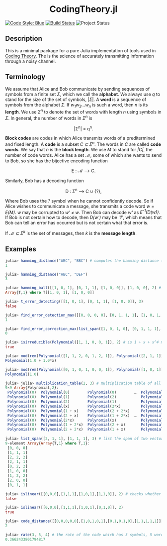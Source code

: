 <h1 align="center">
    CodingTheory.jl
</h1>

[![Code Style: Blue][code-style-img]][code-style-url] [![Build Status](https://travis-ci.com/jakewilliami/CodingTheory.jl.svg?branch=master)](https://travis-ci.com/jakewilliami/CodingTheory.jl) ![Project Status](https://img.shields.io/badge/status-maturing-green)

## Description
This is a minimal package for a pure Julia implementation of tools used in [Coding Theory](https://en.wikipedia.org/wiki/Coding_theory).  The is the science of accurately transmitting information through a noisy channel.

## Terminology
We assume that Alice and Bob communicate by sending sequences of symbols from a finite set *&Sigma;*, which we call the **alphabet**.  We always use *q* to stand for the size of the set of symbols, |*&Sigma;*|.  A **word** is a sequence of symbols from the alphabet *&Sigma;*.  If *w<sub>1</sub>w<sub>2</sub>...w<sub>n</sub>* is such a word, then *n* is its **length**.  We use *&Sigma;<sup>n</sup>* to denote the set of words with length *n* using symbols in *&Sigma;*.  In general, the number of words in *&Sigma;<sup>n</sup>* is
<p align="center">
    |&Sigma;<sup>n</sup>| = q<sup>n</sup>.
</p>

**Block codes** are codes in which Alice transmits words of a preditermined and fixed length.  A **code** is a subset *C &SubsetEqual; &Sigma;<sup>n</sup>*.  The words in *C* are called **code words**.  We say that *n* is the **block length**.  We use *M* to stand for *|C|*, the number of code words.  Alice has a set *&Mellintrf;*, some of which she wants to send to Bob, so she has the bijective encoding function
<p align="center">
    E : &Mellintrf; &longrightarrow; C.
</p>  

Similarly, Bob has a decoding function
<p align="center">
    D : &Sigma;<sup>n</sup> &longrightarrow; C &cup; {?},
</p> 

Where Bob uses the *?* symbol when he cannot confidently decode.  So if Alice wishes to communicate a message, she transmits a code word *w = E(M)*.  *w* may be corrupted to *w' &ne; w*.  Then Bob can decode *w'* as *E<sup>-1</sup>(D(w))*.  If Bob is not certain how to decode, then *D(w')* may be '*?*', which means that Bob can tell an error has occurred but is not certain what that error is.

If *&Mellintrf; &SubsetEqual; &Sigma;<sup>k</sup>* is the set of messages, then *k* is the **message length**.


## Examples

```julia
julia> hamming_distance("ABC", "BBC") # computes the hamming distance (only supports strings currently)
1

julia> hamming_distance("ABC", "DEF")
3

julia> hamming_ball([[1, 0, 1], [0, 1, 1], [1, 0, 0]], [1, 0, 0], 2) # given a list of words, a word, and a distance e (respectively), calculate all the words in the alphabet within distance e of that word
Array{T,1} where T[[1, 0, 1], [1, 0, 0]]

julia> t_error_detecting([[1, 0, 1], [0, 1, 1], [1, 0, 0]], 3)
false

julia> find_error_detection_max([[0, 0, 0, 0], [0, 1, 1, 1], [1, 0, 1, 0], [1, 1, 0, 1]], 2)
1

julia> find_error_correction_max(list_span([1, 0, 1, 0], [0, 1, 1, 1], 2), 2)
0

julia> isirreducible(Polynomial([1, 1, 0, 0, 1]), 2) # is 1 + x + x^4 mod 2 irreducible?
true

julia> mod(rem(Polynomial([1, 1, 2, 0, 1, 2, 1]), Polynomial([2, 1, 1])), 3) # modulo arithmetic on the remainder of polynomials
Polynomial(1.0 + 1.0*x)

julia> mod(rem(Polynomial([0, 1, 0, 1, 0, 0, 1]), Polynomial([1, 0, 1])), 2)
Polynomial(1.0)

julia> julia> multiplication_table(2, 3) # multiplication table of all polynomials of degree less than 3 modulo 2
9×9 Array{Polynomial,2}:
 Polynomial(0)  Polynomial(0)        Polynomial(0)        …  Polynomial(0)                Polynomial(0)
 Polynomial(0)  Polynomial(1)        Polynomial(2)           Polynomial(1 + 2*x)          Polynomial(2 + 2*x)
 Polynomial(0)  Polynomial(2)        Polynomial(1)           Polynomial(2 + x)            Polynomial(1 + x)
 Polynomial(0)  Polynomial(x)        Polynomial(2*x)         Polynomial(x + 2*x^2)        Polynomial(2*x + 2*x^2)
 Polynomial(0)  Polynomial(1 + x)    Polynomial(2 + 2*x)     Polynomial(1 + 2*x^2)        Polynomial(2 + x + 2*x^2)
 Polynomial(0)  Polynomial(2 + x)    Polynomial(1 + 2*x)  …  Polynomial(2 + 2*x + 2*x^2)  Polynomial(1 + 2*x^2)
 Polynomial(0)  Polynomial(2*x)      Polynomial(x)           Polynomial(2*x + x^2)        Polynomial(x + x^2)
 Polynomial(0)  Polynomial(1 + 2*x)  Polynomial(2 + x)       Polynomial(1 + x + x^2)      Polynomial(2 + x^2)
 Polynomial(0)  Polynomial(2 + 2*x)  Polynomial(1 + x)       Polynomial(2 + x^2)          Polynomial(1 + 2*x + x^2)
 
julia> list_span([2, 1, 1], [1, 1, 1], 3) # list the span of two vectors modulo 3
9-element Array{Array{T,1} where T,1}:
 [0, 0, 0]
 [1, 1, 1]
 [2, 2, 2]
 [2, 1, 1]
 [0, 2, 2]
 [1, 0, 0]
 [1, 2, 2]
 [2, 0, 0]
 [0, 1, 1]

julia> islinear([[0,0,0],[1,1,1],[1,0,1],[1,1,0]], 2) # checks whether a vector of vectors is linear/a subspace (modulo 2)
false

julia> islinear([[0,0,0],[1,1,1],[1,0,1],[0,1,0]], 2)
true

julia> code_distance([[0,0,0,0,0],[1,0,1,0,1],[0,1,0,1,0],[1,1,1,1,1]]) # gets the minimum distance between two vectors in an array of vectors
2

julia> rate(3, 5, 4) # the rate of the code which has 3 symbols, 5 words in the code, and word length of 4 (e.g., Σ = {A, B, C}, C = {ABBA,CABA,BBBB,CAAB,ACBB})
0.3662433801794817
```

[code-style-img]: https://img.shields.io/badge/code%20style-blue-4495d1.svg
[code-style-url]: https://github.com/invenia/BlueStyle
